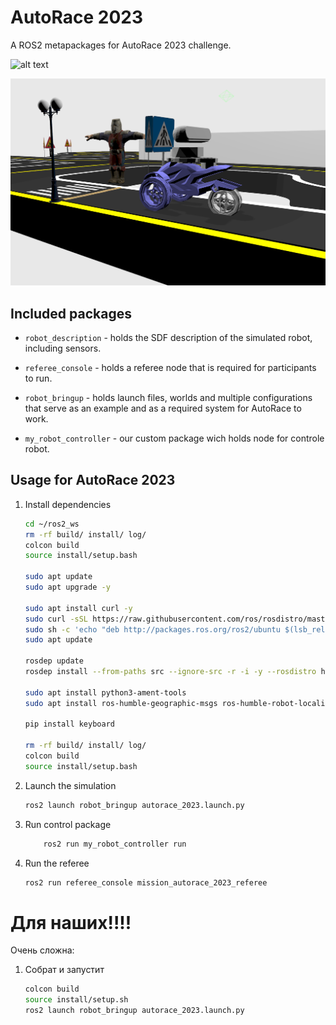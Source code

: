 # AutoRace 2023
A ROS2 metapackages for AutoRace 2023 challenge.

![alt text](demo.gif)

<div align="center">
  <img src="AutoRace.png" width="600"/>
</div>

## Included packages

* `robot_description` - holds the SDF description of the simulated robot, including sensors.

* `referee_console` - holds a referee node that is required for participants to run.

* `robot_bringup` - holds launch files, worlds and multiple configurations that serve as an example and as a required system for AutoRace to work.

* `my_robot_controller` - our custom package wich holds node for controle robot.

## Usage for AutoRace 2023

1. Install dependencies

	```bash
	cd ~/ros2_ws
	rm -rf build/ install/ log/
	colcon build
	source install/setup.bash

	sudo apt update
	sudo apt upgrade -y

	sudo apt install curl -y
	sudo curl -sSL https://raw.githubusercontent.com/ros/rosdistro/master/ros.asc | sudo apt-key add -
	sudo sh -c 'echo "deb http://packages.ros.org/ros2/ubuntu $(lsb_release -cs) main" > /etc/apt/sources.list.d/ros2-latest.list'
	sudo apt update

	rosdep update
	rosdep install --from-paths src --ignore-src -r -i -y --rosdistro humble

	sudo apt install python3-ament-tools
	sudo apt install ros-humble-geographic-msgs ros-humble-robot-localization

	pip install keyboard

	rm -rf build/ install/ log/
	colcon build
	source install/setup.bash
	```

4. Launch the simulation

    ```bash
    ros2 launch robot_bringup autorace_2023.launch.py
    ```

5. Run control package

    ```bash
    	ros2 run my_robot_controller run
    ```

6. Run the referee

    ```bash
    ros2 run referee_console mission_autorace_2023_referee
    ```


# Для наших!!!!

Очень сложна:

1. Собрат и запустит
	```bash
	colcon build
	source install/setup.sh
	ros2 launch robot_bringup autorace_2023.launch.py
	```
